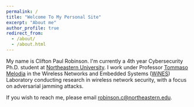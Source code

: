 ```yaml
---
permalink: /
title: "Welcome To My Personal Site"
excerpt: "About me"
author_profile: true
redirect_from: 
  - /about/
  - /about.html
---
```


My name is Clifton Paul Robinson. I'm currently a 4th year Cybersecurity Ph.D. student at <a href="https://www.northeastern.edu/" target="_blank">Northeastern University</a>. I work under Professor <a href="https://ece.northeastern.edu/wineslab/tmelodia.php" target="_blank">Tommaso Melodia</a> in the Wireless Networks and Embedded Systems (<a href="https://ece.northeastern.edu/wineslab/index.php" target="_blank">WiNES</a>) Laboratory conducting research in wireless network security, with a focus on adversarial jamming attacks.


If you wish to reach me, please email <a href="mailto:robinson.c@northeastern.edu" target="_blank">robinson.c@northeastern.edu</a>.
